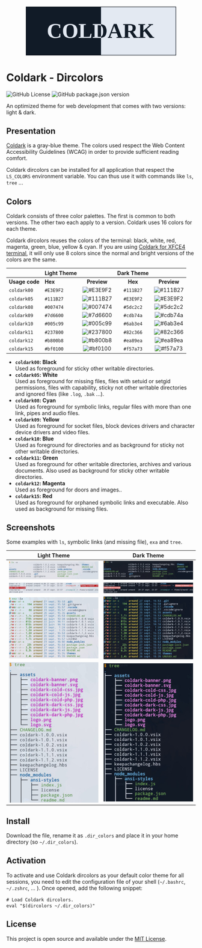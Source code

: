 <p align="center">
    <img src="assets/coldark-banner.png" alt="Coldark Banner" width="400" />
</p>

# Coldark - Dircolors

![GitHub License](https://img.shields.io/github/license/ArmandPhilippot/coldark-dircolors?colorA=111B27&color=d8e0eb&logo=Github&logoColor=E3E9F2&style=for-the-badge) ![GitHub package.json version](https://img.shields.io/github/package-json/v/ArmandPhilippot/coldark-dircolors?colorA=111B27&color=d8e0eb&logo=Github&logoColor=E3E9F2&style=for-the-badge)

An optimized theme for web development that comes with two versions: light & dark.

## Presentation

[Coldark](https://github.com/ArmandPhilippot/coldark/) is a gray-blue theme. The colors used respect the Web Content Accessibility Guidelines (WCAG) in order to provide sufficient reading comfort.

Coldark dircolors can be installed for all application that respect the `LS_COLORS` environment variable. You can thus use it with commands like `ls`, `tree` ...

## Colors

Coldark consists of three color palettes. The first is common to both versions. The other two each apply to a version. Coldark uses 16 colors for each theme.

Coldark dircolors reuses the colors of the terminal: black, white, red, magenta, green, blue, yellow & cyan. If you are using [Coldark for XFCE4 terminal](https://github.com/ArmandPhilippot/coldark-xfce4-terminal), it will only use 8 colors since the normal and bright versions of the colors are the same.

|                | Light Theme |                                                          | Dark Theme |                                                          |
| -------------- | ----------- | :------------------------------------------------------: | :--------: | :------------------------------------------------------: |
| **Usage code** | **Hex**     |                       **Preview**                        |  **Hex**   |                       **Preview**                        |
| `coldark00`    | `#E3E9F2`   | ![#E3E9F2](https://placehold.it/20/E3E9F2/000000?text=+) | `#111B27`  | ![#111B27](https://placehold.it/20/111B27/000000?text=+) |
| `coldark05`    | `#111B27`   | ![#111B27](https://placehold.it/20/111B27/000000?text=+) | `#E3E9F2`  | ![#E3E9F2](https://placehold.it/20/E3E9F2/000000?text=+) |
| `coldark08`    | `#007474`   | ![#007474](https://placehold.it/20/007474/000000?text=+) | `#5dc2c2`  | ![#5dc2c2](https://placehold.it/20/5dc2c2/000000?text=+) |
| `coldark09`    | `#7d6600`   | ![#7d6600](https://placehold.it/20/7d6600/000000?text=+) | `#cdb74a`  | ![#cdb74a](https://placehold.it/20/cdb74a/000000?text=+) |
| `coldark10`    | `#005c99`   | ![#005c99](https://placehold.it/20/005c99/000000?text=+) | `#6ab3e4`  | ![#6ab3e4](https://placehold.it/20/6ab3e4/000000?text=+) |
| `coldark11`    | `#237800`   | ![#237800](https://placehold.it/20/237800/000000?text=+) | `#82c366`  | ![#82c366](https://placehold.it/20/82c366/000000?text=+) |
| `coldark12`    | `#b800b8`   | ![#b800b8](https://placehold.it/20/b800b8/000000?text=+) | `#ea89ea`  | ![#ea89ea](https://placehold.it/20/ea89ea/000000?text=+) |
| `coldark15`    | `#bf0100`   | ![#bf0100](https://placehold.it/20/bf0100/000000?text=+) | `#f57a73`  | ![#f57a73](https://placehold.it/20/f57a73/000000?text=+) |

- **`coldark00`: Black**  
  Used as foreground for sticky other writable directories.
- **`coldark05`: White**  
  Used as foreground for missing files, files with setuid or setgid permissions, files with capability, sticky not other writable directories and ignored files (like `.log`, `.bak` ...).
- **`coldark08`: Cyan**  
  Used as foreground for symbolic links, regular files with more than one link, pipes and audio files.
- **`coldark09`: Yellow**  
  Used as foreground for socket files, block devices drivers and character device drivers and video files.
- **`coldark10`: Blue**  
  Used as foreground for directories and as background for sticky not other writable directories.
- **`coldark11`: Green**  
  Used as foreground for other writable directories, archives and various documents. Also used as background for sticky other writable directories.
- **`coldark12`: Magenta**  
  Used as foreground for doors and images..
- **`coldark15`: Red**  
  Used as foreground for orphaned symbolic links and executable. Also used as background for missing files.

## Screenshots

Some examples with `ls`, symbolic links (and missing file), `exa` and `tree`.

|                       Light Theme                        |                       Dark Theme                        |
| :------------------------------------------------------: | :-----------------------------------------------------: |
|       ![Coldark LS](./assets/coldark-light-ls.jpg)       |       ![Coldark LS](./assets/coldark-dark-ls.jpg)       |
| ![Coldark Symlinks](./assets/coldark-light-symlinks.jpg) | ![Coldark Symlinks](./assets/coldark-dark-symlinks.jpg) |
|      ![Coldark exa](./assets/coldark-light-exa.jpg)      |      ![Coldark exa](./assets/coldark-dark-exa.jpg)      |
|     ![Coldark tree](./assets/coldark-light-tree.jpg)     |     ![Coldark tree](./assets/coldark-dark-tree.jpg)     |

## Install

Download the [](https://github.com/ArmandPhilippot/coldark-dircolors/blob/master/dir_colors) file, rename it as `.dir_colors` and place it in your home directory (so `~/.dir_colors`).

## Activation

To activate and use Coldark dircolors as your default color theme for all sessions, you need to edit the configuration file of your shell (`~/.bashrc`, `~/.zshrc`, ... ). Once opened, add the following snippet:

```
# Load Coldark dircolors.
eval "$(dircolors ~/.dir_colors)"
```

## License

This project is open source and available under the [MIT License](https://github.com/ArmandPhilippot/coldark-dircolors/blob/master/LICENSE).
